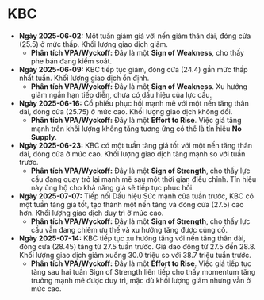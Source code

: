 # KBC

- **Ngày 2025-06-02:** Một tuần giảm giá với nến giảm thân dài, đóng cửa (25.5) ở mức thấp. Khối lượng giao dịch giảm.
    - **Phân tích VPA/Wyckoff:** Đây là một **Sign of Weakness**, cho thấy phe bán đang kiểm soát.
- **Ngày 2025-06-09:** KBC tiếp tục giảm, đóng cửa (24.4) gần mức thấp nhất tuần. Khối lượng giao dịch ổn định.
    - **Phân tích VPA/Wyckoff:** Đây là một **Sign of Weakness**. Xu hướng giảm ngắn hạn tiếp diễn, chưa có dấu hiệu của lực cầu.
- **Ngày 2025-06-16:** Cổ phiếu phục hồi mạnh mẽ với một nến tăng thân dài, đóng cửa (25.75) ở mức cao. Khối lượng giao dịch không đổi.
    - **Phân tích VPA/Wyckoff:** Đây là một **Effort to Rise**. Việc giá tăng mạnh trên khối lượng không tăng tương ứng có thể là tín hiệu **No Supply**.
- **Ngày 2025-06-23:** KBC có một tuần tăng giá tốt với một nến tăng thân dài, đóng cửa ở mức cao. Khối lượng giao dịch tăng mạnh so với tuần trước.
    - **Phân tích VPA/Wyckoff:** Đây là một **Sign of Strength**, cho thấy lực cầu đang quay trở lại mạnh mẽ sau một thời gian điều chỉnh. Tín hiệu này ủng hộ cho khả năng giá sẽ tiếp tục phục hồi.
- **Ngày 2025-07-07:** Tiếp nối Dấu hiệu Sức mạnh của tuần trước, KBC có một tuần tăng giá tốt, tạo thành một nến tăng và đóng cửa (27.5) cao hơn. Khối lượng giao dịch duy trì ở mức cao.
    - **Phân tích VPA/Wyckoff:** Đây là một **Sign of Strength**, cho thấy lực cầu vẫn đang chiếm ưu thế và xu hướng tăng được củng cố.
- **Ngày 2025-07-14:** KBC tiếp tục xu hướng tăng với nến tăng thân dài, đóng cửa (28.45) tăng từ 27.5 tuần trước. Giá dao động từ 27.5 đến 28.8. Khối lượng giao dịch giảm xuống 30.0 triệu so với 38.7 triệu tuần trước.
    - **Phân tích VPA/Wyckoff:** Đây là một **Effort to Rise**. Việc giá tiếp tục tăng sau hai tuần Sign of Strength liên tiếp cho thấy momentum tăng trưởng mạnh mẽ được duy trì, mặc dù khối lượng giảm nhưng vẫn ở mức cao.


